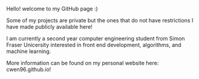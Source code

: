 Hello! welcome to my GitHub page :)

Some of my projects are private but the ones that do not have restrictions I have made publicly available here!

I am currently a second year computer engineering student from Simon Fraser Unicersity interested in front end development, algorithms, and machine learning.

More information can be found on my personal website here: cwen96.github.io!
